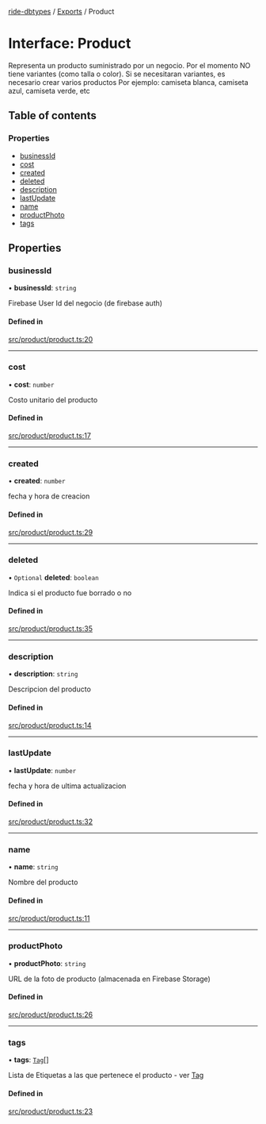 [ride-dbtypes](../README.md) / [Exports](../modules.md) / Product

# Interface: Product

Representa un producto suministrado por un negocio.
Por el momento NO tiene variantes (como talla o color).
Si se necesitaran variantes, es necesario crear varios productos
Por ejemplo: camiseta blanca, camiseta azul, camiseta verde, etc

## Table of contents

### Properties

- [businessId](Product.md#businessid)
- [cost](Product.md#cost)
- [created](Product.md#created)
- [deleted](Product.md#deleted)
- [description](Product.md#description)
- [lastUpdate](Product.md#lastupdate)
- [name](Product.md#name)
- [productPhoto](Product.md#productphoto)
- [tags](Product.md#tags)

## Properties

### businessId

• **businessId**: `string`

Firebase User Id del negocio (de firebase auth)

#### Defined in

[src/product/product.ts:20](https://github.com/gatitolabs/ride-dbtypes/blob/79c65fc/src/product/product.ts#L20)

___

### cost

• **cost**: `number`

Costo unitario del producto

#### Defined in

[src/product/product.ts:17](https://github.com/gatitolabs/ride-dbtypes/blob/79c65fc/src/product/product.ts#L17)

___

### created

• **created**: `number`

fecha y hora de creacion

#### Defined in

[src/product/product.ts:29](https://github.com/gatitolabs/ride-dbtypes/blob/79c65fc/src/product/product.ts#L29)

___

### deleted

• `Optional` **deleted**: `boolean`

Indica si el producto fue borrado o no

#### Defined in

[src/product/product.ts:35](https://github.com/gatitolabs/ride-dbtypes/blob/79c65fc/src/product/product.ts#L35)

___

### description

• **description**: `string`

Descripcion del producto

#### Defined in

[src/product/product.ts:14](https://github.com/gatitolabs/ride-dbtypes/blob/79c65fc/src/product/product.ts#L14)

___

### lastUpdate

• **lastUpdate**: `number`

fecha y hora de ultima actualizacion

#### Defined in

[src/product/product.ts:32](https://github.com/gatitolabs/ride-dbtypes/blob/79c65fc/src/product/product.ts#L32)

___

### name

• **name**: `string`

Nombre del producto

#### Defined in

[src/product/product.ts:11](https://github.com/gatitolabs/ride-dbtypes/blob/79c65fc/src/product/product.ts#L11)

___

### productPhoto

• **productPhoto**: `string`

URL de la foto de producto (almacenada en Firebase Storage)

#### Defined in

[src/product/product.ts:26](https://github.com/gatitolabs/ride-dbtypes/blob/79c65fc/src/product/product.ts#L26)

___

### tags

• **tags**: [`Tag`](Tag.md)[]

Lista de Etiquetas a las que pertenece el producto - ver [Tag](Tag.md)

#### Defined in

[src/product/product.ts:23](https://github.com/gatitolabs/ride-dbtypes/blob/79c65fc/src/product/product.ts#L23)
